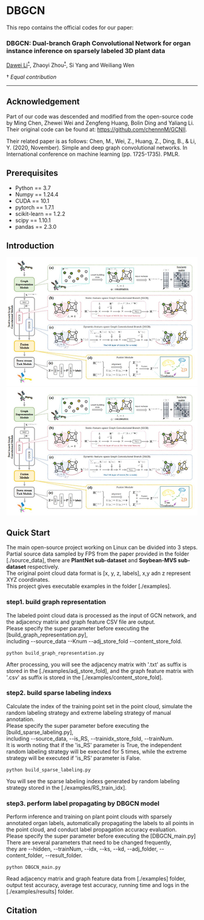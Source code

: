 # DBGCN
This repo contains the official codes for our paper:

### DBGCN: Dual-branch Graph Convolutional Network for organ instance inference on sparsely labeled 3D plant data
[Dawei Li](https://davidleepp.github.io/)<sup>[†](#myfootnote1)</sup>, Zhaoyi Zhou<sup>[†](#myfootnote1)</sup>, Si Yang and Weiliang Wen

<a name="myfootnote1">†</a> _Equal contribution_

---
## Acknowledgement
Part of our code was descended and modified from the open-source code by Ming Chen, Zhewei Wei and Zengfeng Huang, Bolin Ding and Yaliang Li. Their original code can be found at:  https://github.com/chennnM/GCNII.

Their related paper is as follows:
Chen, M., Wei, Z., Huang, Z., Ding, B., & Li, Y. (2020, November). Simple and deep graph convolutional networks. In International conference on machine learning (pp. 1725-1735). PMLR.

## Prerequisites
- Python == 3.7  
- Numpy == 1.24.4
- CUDA == 10.1
- pytorch == 1.7.1
- scikit-learn == 1.2.2
- scipy == 1.10.1
- pandas == 2.3.0

## Introduction

![](docs/DBGCN_diagram.jpg)![](docs/DBGCN_diagram.jpg)


## Quick Start
The main open-source project working on Linux can be divided into 3 steps.  
Partial source data sampled by FPS from the paper provided in the folder [./source_data], there are __PlantNet sub-dataset__  and __Soybean-MVS sub-dataset__ respectively.  
The original point cloud data format is [x, y, z, labels], x,y adn z represent XYZ coordinates.   
This project gives executable examples in the folder [./examples].
### step1. build graph representation
The labeled point cloud data is processed as the input of GCN network, and the adjacency matrix and graph feature CSV file are output.  
Please specify the super parameter before executing the [build_graph_representation.py],  
including --source_data --Knum --adj_store_fold --content_store_fold.
```
python build_graph_representation.py
```
After processing, you will see the adjacency matrix with '.txt' as suffix is stored in the [./examples/adj_store_fold], 
and the graph feature matrix with '.csv' as suffix is stored in the [./examples/content_store_fold].

### step2. build sparse labeling indexs
Calculate the index of the training point set in the point cloud,
simulate the random labeling strategy and extreme labeling strategy of manual annotation.  
Please specify the super parameter before executing the [build_sparse_labeling.py],  
including --source_data, --is_RS, --trainidx_store_fold, --trainNum.  
It is worth noting that if the 'is_RS' parameter is True, the independent random labeling strategy will be executed for 5 times, while the extreme strategy will be executed if 'is_RS' parameter is False. 
```
python build_sparse_labeling.py
```
You will see the sparse labeling indexs generated by random labeling strategy stored in the [./examples/RS_train_idx].

### step3. perform label propagating by DBGCN model
Perform inference and training on plant point clouds with sparsely annotated organ labels,
automatically propagating the labels to all points in the point cloud, and conduct label propagation accuracy evaluation.  
Please specify the super parameter before executing the [DBGCN_main.py]  
There are several parameters that need to be changed frequently,  
they are --hidden, --trainNum, --idx, --ks, --kd, --adj_folder, --content_folder, --result_folder.
```
python DBGCN_main.py
```
Read adjacency matrix and graph feature data from [./examples] folder,  
output test accuracy, average test accuracy, running time and logs in the [./examples/results] folder.

## Citation
